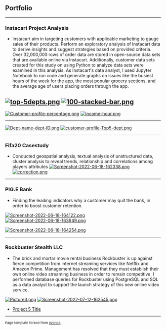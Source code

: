 ## Portfolio

---

### Instacart Project Analysis
* Instacart aim in targeting customers with applicable marketing to gauge sales of their products. Perform an exploratory analysis of Instacart data to derive insights and suggest strategies based on provided criteria. Over 32,000,000 rows of order data are stored in open-source data sets that are available online via Instacart. Additionally, customer data sets created for this study on using Python to analyze data sets were examined in this analysis. As Instacart's data analyst, I used Jupyter Notebook to run code and generate graphs on issues like the busiest hours of the week for the app, the most popular grocery sections, and the average age of users placing orders through the app.

[![top-5depts.png](https://i.postimg.cc/nh271fXT/top-5depts.png)](https://postimg.cc/pm9p27Yn)
[![100-stacked-bar.png](https://i.postimg.cc/pVZy5Y3M/100-stacked-bar.png)](https://postimg.cc/DmS7ts2x)
---

[![Customer-profile-percentage.png](https://i.postimg.cc/kMQczZz3/Customer-profile-percentage.png)](https://postimg.cc/rzpxthqQ)
[![income-hour.png](https://i.postimg.cc/yNVNvDMS/income-hour.png)](https://postimg.cc/dhxv0Vtq)

---
[![Dept-name-dept-ID.png](https://i.postimg.cc/XJ38YkBD/Dept-name-dept-ID.png)](https://postimg.cc/kV18j8cx)
[![customer-profile-Top5-dept.png](https://i.postimg.cc/FsKLpBQx/customer-profile-Top5-dept.png)](https://postimg.cc/YjJ0q804)

---

### Fifa20 Casestudy
* Conducted geospatial analysis, textual analysis of unstructured data, cluster analysis to reveal trends, relationship and correlations among players attributes
[![Screenshot-2022-06-18-162338.png](https://i.postimg.cc/zGXzhV4t/Screenshot-2022-06-18-162338.png)](https://postimg.cc/nCgfbcFB)
[![correction.png](https://i.postimg.cc/q7s37tKm/correction.png)](https://postimg.cc/d701HV4d)

---

### PIG.E Bank
* Finding the leading indicators why a customer may quit the bank, in order to boost customer retention. 

[![Screenshot-2022-06-18-164122.png](https://i.postimg.cc/FFDjMn07/Screenshot-2022-06-18-164122.png)](https://postimg.cc/BtPLDpY0)
[![Screenshot-2022-06-18-163949.png](https://i.postimg.cc/MGQC4Q4p/Screenshot-2022-06-18-163949.png)](https://postimg.cc/VSzZ0dmx)

[![Screenshot-2022-06-18-164254.png](https://i.postimg.cc/qqRCB42g/Screenshot-2022-06-18-164254.png)](https://postimg.cc/LYcsNdCM)

---

### Rockbuster Stealth LLC
* The brick and mortar movie rental business Rockbuster is up against fierce competition from internet streaming services like Netflix and Amazon Prime. Management has resolved that they must establish their own online video streaming business in order to remain competitive. I performed database queries for Rockbuster using PostgreSQL and SQL as a data analyst to support the launch strategy of this new online video service.

[![Picture3.png](https://i.postimg.cc/43smKrB7/Picture3.png)](https://postimg.cc/PCVt9FGT)
[![Screenshot-2022-07-12-162545.png](https://i.postimg.cc/KzLGJfqS/Screenshot-2022-07-12-162545.png)](https://postimg.cc/sQjC2YCw)

- [Project 5 Title](http://example.com/)




---
<p style="font-size:11px">Page template forked from <a href="https://github.com/evanca/quick-portfolio">evanca</a></p>
<!-- Remove above link if you don't want to attibute -->

